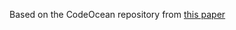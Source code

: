 Based on the CodeOcean repository from [this paper](https://ieeexplore.ieee.org/document/9118916/algorithms#algorithms)
